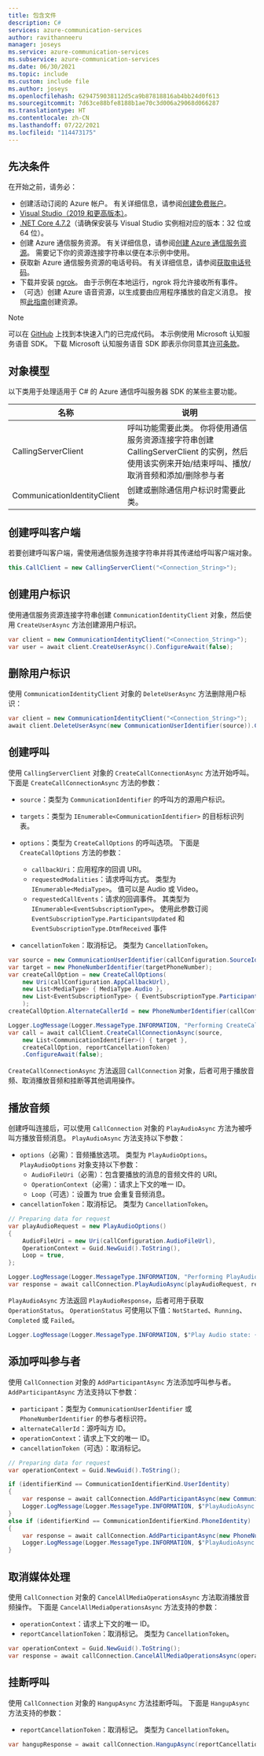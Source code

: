 ```yaml
---
title: 包含文件
description: C#
services: azure-communication-services
author: ravithanneeru
manager: joseys
ms.service: azure-communication-services
ms.subservice: azure-communication-services
ms.date: 06/30/2021
ms.topic: include
ms.custom: include file
ms.author: joseys
ms.openlocfilehash: 6294759038112d5ca9b87818816ab4bb24d0f613
ms.sourcegitcommit: 7d63ce88bfe8188b1ae70c3d006a29068d066287
ms.translationtype: HT
ms.contentlocale: zh-CN
ms.lasthandoff: 07/22/2021
ms.locfileid: "114473175"
---
```

## <a name="prerequisites"></a>先决条件

在开始之前，请务必：

- 创建活动订阅的 Azure 帐户。 有关详细信息，请参阅[创建免费账户](https://azure.microsoft.com/free/)。
- [Visual Studio（2019 和更高版本）](https://visualstudio.microsoft.com/vs/)。
- [.NET Core 4.7.2](https://dotnet.microsoft.com/download/dotnet-framework/net472)（请确保安装与 Visual Studio 实例相对应的版本：32 位或 64 位）。
- 创建 Azure 通信服务资源。 有关详细信息，请参阅[创建 Azure 通信服务资源](https://docs.microsoft.com/azure/communication-services/quickstarts/create-communication-resource)。 需要记下你的资源连接字符串以便在本示例中使用。
- 获取新 Azure 通信服务资源的电话号码。 有关详细信息，请参阅[获取电话号码](https://docs.microsoft.com/azure/communication-services/quickstarts/telephony-sms/get-phone-number?pivots=platform-azp)。
- 下载并安装 [ngrok](https://www.ngrok.com/download)。 由于示例在本地运行，ngrok 将允许接收所有事件。
- （可选）创建 Azure 语音资源，以生成要由应用程序播放的自定义消息。 按照[此指南](../../../../../cognitive-services/speech-service/overview.md#try-the-speech-service-for-free)创建资源。

> [!NOTE]
> 可以在 [GitHub](https://github.com/Azure-Samples/communication-services-dotnet-quickstarts/tree/main/OutboundCallReminder) 上找到本快速入门的已完成代码。 本示例使用 Microsoft 认知服务语音 SDK。 下载 Microsoft 认知服务语音 SDK 即表示你同意其[许可条款](https://aka.ms/csspeech/license201809)。

## <a name="object-model"></a>对象模型

以下类用于处理适用于 C# 的 Azure 通信呼叫服务器 SDK 的某些主要功能。

| 名称                                  | 说明                                                  |
| ------------------------------------- | ------------------------------------------------------------ |
| CallingServerClient | 呼叫功能需要此类。 你将使用通信服务资源连接字符串创建 CallingServerClient 的实例，然后使用该实例来开始/结束呼叫、播放/取消音频和添加/删除参与者 |
| CommunicationIdentityClient | 创建或删除通信用户标识时需要此类。 |

## <a name="create-a-call-client"></a>创建呼叫客户端

若要创建呼叫客户端，需使用通信服务连接字符串并将其传递给呼叫客户端对象。

```csharp
this.CallClient = new CallingServerClient("<Connection_String>");
```

## <a name="create-user-identity"></a>创建用户标识

使用通信服务资源连接字符串创建 `CommunicationIdentityClient` 对象，然后使用 `CreateUserAsync` 方法创建源用户标识。

```csharp
var client = new CommunicationIdentityClient("<Connection_String>");
var user = await client.CreateUserAsync().ConfigureAwait(false);
```

## <a name="delete-user-identity"></a>删除用户标识

使用 `CommunicationIdentityClient` 对象的 `DeleteUserAsync` 方法删除用户标识：

```csharp
var client = new CommunicationIdentityClient("<Connection_String>");
await client.DeleteUserAsync(new CommunicationUserIdentifier(source)).ConfigureAwait(false);
```

## <a name="create-a-call"></a>创建呼叫

使用 `CallingServerClient` 对象的 `CreateCallConnectionAsync` 方法开始呼叫。 下面是 `CreateCallConnectionAsync` 方法的参数：
- `source`：类型为 `CommunicationIdentifier` 的呼叫方的源用户标识。
- `targets`：类型为 `IEnumerable<CommunicationIdentifier>` 的目标标识列表。
- `options`：类型为 `CreateCallOptions` 的呼叫选项。 下面是 `CreateCallOptions` 方法的参数：

    - `callbackUri`：应用程序的回调 URI。
    - `requestedModalities`：请求呼叫方式。 类型为 `IEnumerable<MediaType>`。 值可以是 Audio 或 Video。
    - `requestedCallEvents`：请求的回调事件。 其类型为 `IEnumerable<EventSubscriptionType>`。 使用此参数订阅 `EventSubscriptionType.ParticipantsUpdated` 和 `EventSubscriptionType.DtmfReceived` 事件

- `cancellationToken`：取消标记。 类型为 `CancellationToken`。

```csharp
var source = new CommunicationUserIdentifier(callConfiguration.SourceIdentity);
var target = new PhoneNumberIdentifier(targetPhoneNumber);
var createCallOption = new CreateCallOptions(
    new Uri(callConfiguration.AppCallbackUrl),
    new List<MediaType> { MediaType.Audio },
    new List<EventSubscriptionType> { EventSubscriptionType.ParticipantsUpdated, EventSubscriptionType.DtmfReceived }
    );
createCallOption.AlternateCallerId = new PhoneNumberIdentifier(callConfiguration.SourcePhoneNumber);

Logger.LogMessage(Logger.MessageType.INFORMATION, "Performing CreateCall operation");
var call = await callClient.CreateCallConnectionAsync(source,
    new List<CommunicationIdentifier>() { target },
    createCallOption, reportCancellationToken)
    .ConfigureAwait(false);
```

`CreateCallConnectionAsync` 方法返回 `CallConnection` 对象，后者可用于播放音频、取消播放音频和挂断等其他调用操作。

## <a name="play-audio"></a>播放音频

创建呼叫连接后，可以使用 `CallConnection` 对象的 `PlayAudioAsync` 方法为被呼叫方播放音频消息。 `PlayAudioAsync` 方法支持以下参数：

- `options`（必需）：音频播放选项。 类型为 `PlayAudioOptions`。 `PlayAudioOptions` 对象支持以下参数：
    - `AudioFileUri`（必需）：包含要播放的消息的音频文件的 URI。
    - `OperationContext`（必需）：请求上下文的唯一 ID。
    - `Loop`（可选）：设置为 true 会重复音频消息。
- `cancellationToken`：取消标记。 类型为 `CancellationToken`。

```csharp
// Preparing data for request
var playAudioRequest = new PlayAudioOptions()
{
    AudioFileUri = new Uri(callConfiguration.AudioFileUrl),
    OperationContext = Guid.NewGuid().ToString(),
    Loop = true,
};

Logger.LogMessage(Logger.MessageType.INFORMATION, "Performing PlayAudio operation");
var response = await callConnection.PlayAudioAsync(playAudioRequest, reportCancellationToken).ConfigureAwait(false);
```

`PlayAudioAsync` 方法返回 `PlayAudioResponse`，后者可用于获取 `OperationStatus`。 `OperationStatus` 可使用以下值：`NotStarted`、`Running`、`Completed` 或 `Failed`。

```csharp
Logger.LogMessage(Logger.MessageType.INFORMATION, $"Play Audio state: {response.Value.Status}");
```

## <a name="add-a-participant-to-the-call"></a>添加呼叫参与者

使用 `CallConnection` 对象的 `AddParticipantAsync` 方法添加呼叫参与者。 `AddParticipantAsync` 方法支持以下参数：

- `participant`：类型为 `CommunicationUserIdentifier` 或 `PhoneNumberIdentifier` 的参与者标识符。
- `alternateCallerId`：源呼叫方 ID。
- `operationContext`：请求上下文的唯一 ID。
- `cancellationToken`（可选）：取消标记。


```csharp
// Preparing data for request
var operationContext = Guid.NewGuid().ToString();

if (identifierKind == CommunicationIdentifierKind.UserIdentity)
{
    var response = await callConnection.AddParticipantAsync(new CommunicationUserIdentifier(addedParticipant), null, operationContext).ConfigureAwait(false);
    Logger.LogMessage(Logger.MessageType.INFORMATION, $"PlayAudioAsync response --> {response}");
}
else if (identifierKind == CommunicationIdentifierKind.PhoneIdentity)
{
    var response = await callConnection.AddParticipantAsync(new PhoneNumberIdentifier(addedParticipant), callConfiguration.SourcePhoneNumber, operationContext).ConfigureAwait(false);
    Logger.LogMessage(Logger.MessageType.INFORMATION, $"PlayAudioAsync response --> {response}");
}
```

## <a name="cancel-media-processing"></a>取消媒体处理

使用 `CallConnection` 对象的 `CancelAllMediaOperationsAsync` 方法取消播放音频操作。 下面是 `CancelAllMediaOperationsAsync` 方法支持的参数：

- `operationContext`：请求上下文的唯一 ID。
- `reportCancellationToken`：取消标记。 类型为 `CancellationToken`。

```csharp
var operationContext = Guid.NewGuid().ToString();
var response = await callConnection.CancelAllMediaOperationsAsync(operationContext, reportCancellationToken).ConfigureAwait(false);
```

## <a name="hang-up-the-call"></a>挂断呼叫

使用 `CallConnection` 对象的 `HangupAsync` 方法挂断呼叫。 下面是 `HangupAsync` 方法支持的参数：

- `reportCancellationToken`：取消标记。 类型为 `CancellationToken`。

```csharp
var hangupResponse = await callConnection.HangupAsync(reportCancellationToken).ConfigureAwait(false);
```